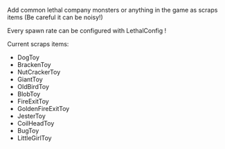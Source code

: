 Add common lethal company monsters or anything in the game as scraps items (Be careful it can be noisy!)

Every spawn rate can be configured with LethalConfig !

Current scraps items:

- DogToy
- BrackenToy
- NutCrackerToy
- GiantToy
- OldBirdToy
- BlobToy
- FireExitToy
- GoldenFireExitToy
- JesterToy
- CoilHeadToy
- BugToy
- LittleGirlToy